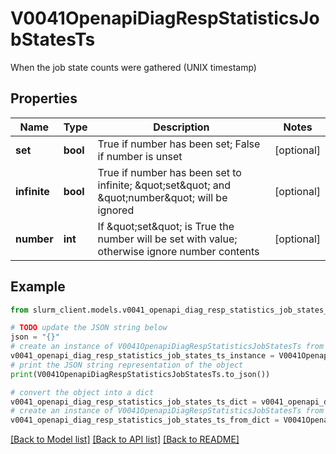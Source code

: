# V0041OpenapiDiagRespStatisticsJobStatesTs

When the job state counts were gathered (UNIX timestamp)

## Properties

Name | Type | Description | Notes
------------ | ------------- | ------------- | -------------
**set** | **bool** | True if number has been set; False if number is unset | [optional] 
**infinite** | **bool** | True if number has been set to infinite; \&quot;set\&quot; and \&quot;number\&quot; will be ignored | [optional] 
**number** | **int** | If \&quot;set\&quot; is True the number will be set with value; otherwise ignore number contents | [optional] 

## Example

```python
from slurm_client.models.v0041_openapi_diag_resp_statistics_job_states_ts import V0041OpenapiDiagRespStatisticsJobStatesTs

# TODO update the JSON string below
json = "{}"
# create an instance of V0041OpenapiDiagRespStatisticsJobStatesTs from a JSON string
v0041_openapi_diag_resp_statistics_job_states_ts_instance = V0041OpenapiDiagRespStatisticsJobStatesTs.from_json(json)
# print the JSON string representation of the object
print(V0041OpenapiDiagRespStatisticsJobStatesTs.to_json())

# convert the object into a dict
v0041_openapi_diag_resp_statistics_job_states_ts_dict = v0041_openapi_diag_resp_statistics_job_states_ts_instance.to_dict()
# create an instance of V0041OpenapiDiagRespStatisticsJobStatesTs from a dict
v0041_openapi_diag_resp_statistics_job_states_ts_from_dict = V0041OpenapiDiagRespStatisticsJobStatesTs.from_dict(v0041_openapi_diag_resp_statistics_job_states_ts_dict)
```
[[Back to Model list]](../README.md#documentation-for-models) [[Back to API list]](../README.md#documentation-for-api-endpoints) [[Back to README]](../README.md)


